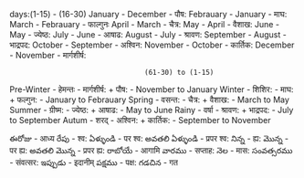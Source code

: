 days:(1-15)  - (16-30)
January - December - पौष:
Febrauary - January - माघ:
March - Febrauary - फाल्गुनः 
April - March - चैत्र:
May - April - वैशाख:
June - May  - ज्येष्ठ:
July - June - आषाढ:
August - July - श्रावण: 
September - August - भाद्रपद:
October - September - अश्विन:
November - October - कार्तिक:
December - November - मार्गशीर्ष:

                                     (61-30) to (1-15)
Pre-Winter - हेमन्तः - मार्गशीर्ष: + पौष: - November to January
Winter  - शिशिर: - माघ: + फल्गुन: - January to Febrauary
Spring - वसन्त: - चैत्र: + वैशाख: - March to May
Summer - ग्रीष्म: - ज्येष्ठ: + आषाढ: - May to June
Rainy - वर्षा - श्रावण: + भाद्रपद: - July to September
Autum - शरद् - अश्विन: + कार्तिक: - September to November


ఈరోజు - आध्य
రేపు - श्व:
ఏళ్ళుండి - पर श्व:
అవతలి ఏళ్ళుండి - प्रपर श्व:
నిన్న - ह्य:
మొన్న - पर ह्य:
అవతలి మొన్న - प्रपर ह्य: 
రాబోయే  - आगामि 
వారము - सप्ताह:
నెల - मास:
సంవత్సరము  - संवत्सर:
ఇప్పుడు  - इदानीम् 
పక్షము - पक्ष:
గడచిన - गत 






